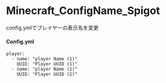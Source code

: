 # Minecraft_ConfigName_Spigot
config.ymlでプレイヤーの表示名を変更

#### Config.yml
```
player:
  - name: "player Name (1)"
    UUID: "Player UUID (1)"
  - name: "player Name (2)"
    UUID: "Player UUID (2)"
```
